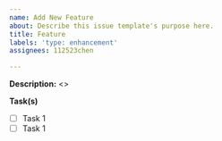 ```yaml
---
name: Add New Feature
about: Describe this issue template's purpose here.
title: Feature
labels: 'type: enhancement'
assignees: 112523chen

---
```


**Description:** <>

**Task(s)**
- [ ] Task 1
- [ ] Task 1
